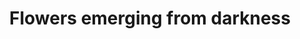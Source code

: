 ---
title: "Flowers emerging from darkness"
images:
  - /images/DSC_4199.jpg
tags:
- archive
- flora
weight: 4199
---